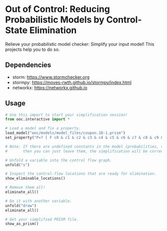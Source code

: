 # Out of Control:  Reducing Probabilistic Models by Control-State Elimination

Relieve your probabilistic model checker: Simplify your input model! This projects help you to do so.

## Dependencies
* storm: https://www.stormchecker.org 
* stormpy: https://moves-rwth.github.io/stormpy/index.html
* networkx: https://networkx.github.io

## Usage

```python
# Use this import to start your simplification session!
from ooc.interactive import *

# Load a model and fix a property.
load_model("ooc/models/model_files/coupon.10-1.prism")
set_property("P=? [ F c0 & c1 & c2 & c3 & c4 & c5 & c6 & c7 & c8 & c9 & s=2]")

# Note: If there are undefined constants in the model (probabilities, variable bounds, etc.),
#       then you can just leave them, the simplification will be correct in any case!

# Unfold a variable into the control flow graph.
unfold("s")

# Inspect the control-flow locations that are ready for elimination. 
show_eliminable_locations()

# Remove them all!
eliminate_all()

# Do it with another variable.
unfold("draw")
eliminate_all()

# Get your simplified PRISM file.
show_as_prism()
```
